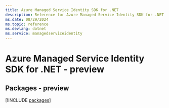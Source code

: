 ```yaml
---
title: Azure Managed Service Identity SDK for .NET
description: Reference for Azure Managed Service Identity SDK for .NET
ms.date: 08/29/2024
ms.topic: reference
ms.devlang: dotnet
ms.service: managedserviceidentity
---
```

# Azure Managed Service Identity SDK for .NET - preview
## Packages - preview
[!INCLUDE [packages](managed-service-identity-index.md)]